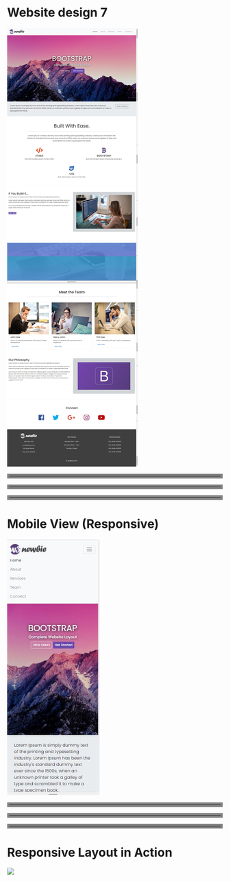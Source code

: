 # Website design 7

![](screenshots\fullpage.jpg)

<hr style="border:5px solid gray">
<hr style="border:5px solid gray">
<hr style="border:5px solid gray">

# Mobile View (Responsive)
![](screenshots\mobile-view.JPG)

<hr style="border:5px solid gray">
<hr style="border:5px solid gray">
<hr style="border:5px solid gray">

# Responsive Layout in Action
![](screenshots\responsive-layout.gif)